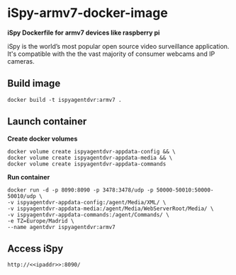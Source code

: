 # iSpy-armv7-docker-image

**iSpy Dockerfile for armv7 devices like raspberry pi**

iSpy is the world’s most popular open source video surveillance application. It's compatible with the the vast majority of consumer webcams and IP cameras.

## Build image
```
docker build -t ispyagentdvr:armv7 .
```

## Launch container

**Create docker volumes**
```
docker volume create ispyagentdvr-appdata-config && \
docker volume create ispyagentdvr-appdata-media && \
docker volume create ispyagentdvr-appdata-commands
```

**Run container**
```
docker run -d -p 8090:8090 -p 3478:3478/udp -p 50000-50010:50000-50010/udp \
-v ispyagentdvr-appdata-config:/agent/Media/XML/ \ 
-v ispyagentdvr-appdata-media:/agent/Media/WebServerRoot/Media/ \ 
-v ispyagentdvr-appdata-commands:/agent/Commands/ \ 
-e TZ=Europe/Madrid \ 
--name agentdvr ispyagentdvr:armv7
```
## Access iSpy
```
http://<<ipaddr>>:8090/
```
